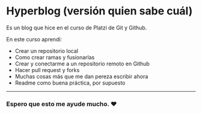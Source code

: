 # Hyperblog (versión quien sabe cuál)
Es un blog que hice en el curso de Platzi de Git y Github.

En este curso aprendí:
- Crear un repositorio local
- Como crear ramas y fusionarlas
- Crear y conectarme a un repositorio remoto en Github
- Hacer pull request y forks
- Muchas cosas más que me dan pereza escribir ahora
- Readme como buena práctica, por supuesto


------------

### Espero que esto me ayude mucho. ❤️
